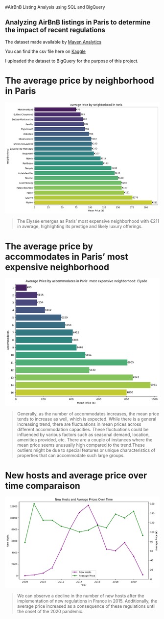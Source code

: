 #AirBnB Listing Analysis using SQL and BigQuery

## Analyzing AirBnB listings in Paris to determine the impact of recent regulations

The dataset made available by [Maven Analytics](https://app.mavenanalytics.io/)

You can find the csv file here on [Kaggle](https://www.kaggle.com/datasets/toufikbhm/airbnb-listings-and-reviews)

I uploaded the dataset to BigQuery for the purpose of this project.


# The average price by neighborhood in Paris

![alt text](image-1.png)

> The Elysée emerges as Paris’ most expensive neighborhood with €211 in average, highlighting its prestige and likely luxury offerings.

# The average price by accommodates in Paris’ most expensive neighborhood

![alt text](image-2.png)

> Generally, as the number of accommodates increases, the mean price tends to increase as well, which is expected.
> While there is a general increasing trend, there are fluctuations in mean prices across different accommodation capacities. These fluctuations could be influenced by various factors such as seasonal demand, location, amenities provided, etc.
> There are a couple of instances where the mean price seems unusually high compared to the trend.These outliers might be due to special features or unique characteristics of properties that can accommodate such large groups.

# New hosts and average price over time comparaison

![alt text](image-3.png)

> We can observe a decline in the number of new hosts after the implementation of new regulations in France in 2015. Additionally, the average price increased as a consequence of these regulations until the onset of the 2020 pandemic.